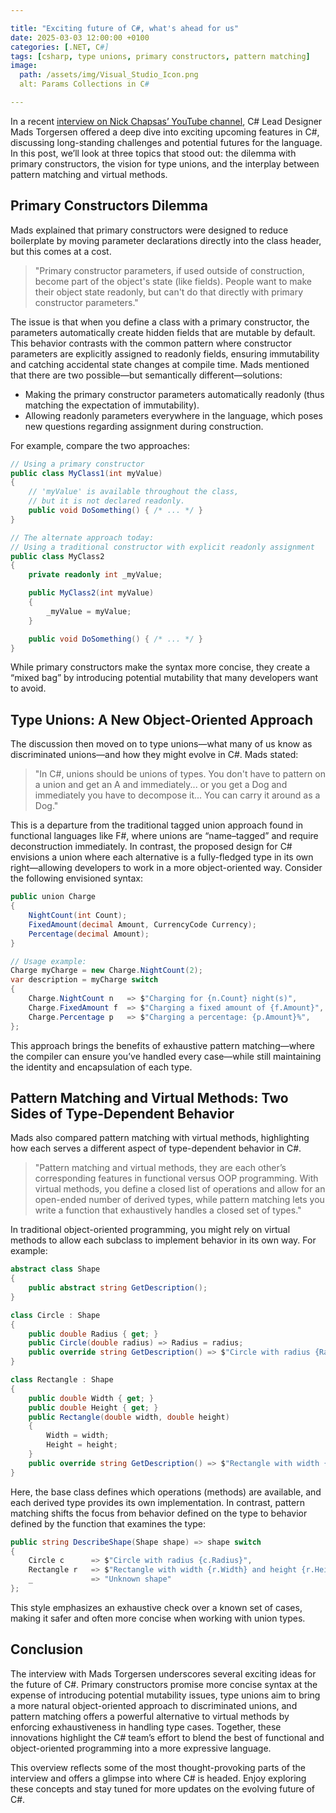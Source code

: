 ```yaml
---

title: "Exciting future of C#, what's ahead for us"  
date: 2025-03-03 12:00:00 +0100  
categories: [.NET, C#]  
tags: [csharp, type unions, primary constructors, pattern matching]  
image:  
  path: /assets/img/Visual_Studio_Icon.png  
  alt: Params Collections in C#  

---
```


In a recent [interview on Nick Chapsas’ YouTube channel](https://www.youtube.com/watch?v=T9UqIkuGnuo), C# Lead Designer Mads Torgersen offered a deep dive into exciting upcoming features in C#, discussing long-standing challenges and potential futures for the language. In this post, we’ll look at three topics that stood out: the dilemma with primary constructors, the vision for type unions, and the interplay between pattern matching and virtual methods.

## Primary Constructors Dilemma

Mads explained that primary constructors were designed to reduce boilerplate by moving parameter declarations directly into the class header, but this comes at a cost.  
> "Primary constructor parameters, if used outside of construction, become part of the object's state (like fields). People want to make their object state readonly, but can't do that directly with primary constructor parameters."

The issue is that when you define a class with a primary constructor, the parameters automatically create hidden fields that are mutable by default. This behavior contrasts with the common pattern where constructor parameters are explicitly assigned to readonly fields, ensuring immutability and catching accidental state changes at compile time. Mads mentioned that there are two possible—but semantically different—solutions:  

- Making the primary constructor parameters automatically readonly (thus matching the expectation of immutability).  
- Allowing readonly parameters everywhere in the language, which poses new questions regarding assignment during construction.

For example, compare the two approaches:

```csharp
// Using a primary constructor
public class MyClass1(int myValue)
{
    // 'myValue' is available throughout the class,
    // but it is not declared readonly.
    public void DoSomething() { /* ... */ }
}

// The alternate approach today:
// Using a traditional constructor with explicit readonly assignment
public class MyClass2
{
    private readonly int _myValue;

    public MyClass2(int myValue)
    {
        _myValue = myValue;
    }

    public void DoSomething() { /* ... */ }
}
```

While primary constructors make the syntax more concise, they create a “mixed bag” by introducing potential mutability that many developers want to avoid.

## Type Unions: A New Object-Oriented Approach

The discussion then moved on to type unions—what many of us know as discriminated unions—and how they might evolve in C#. Mads stated:  
> "In C#, unions should be unions of types. You don't have to pattern on a union and get an A and immediately... or you get a Dog and immediately you have to decompose it... You can carry it around as a Dog."

This is a departure from the traditional tagged union approach found in functional languages like F#, where unions are “name–tagged” and require deconstruction immediately. In contrast, the proposed design for C# envisions a union where each alternative is a fully-fledged type in its own right—allowing developers to work in a more object-oriented way. Consider the following envisioned syntax:

```csharp
public union Charge
{
    NightCount(int Count);
    FixedAmount(decimal Amount, CurrencyCode Currency);
    Percentage(decimal Amount);
}

// Usage example:
Charge myCharge = new Charge.NightCount(2);
var description = myCharge switch
{
    Charge.NightCount n   => $"Charging for {n.Count} night(s)",
    Charge.FixedAmount f  => $"Charging a fixed amount of {f.Amount}",
    Charge.Percentage p   => $"Charging a percentage: {p.Amount}%",
};
```

This approach brings the benefits of exhaustive pattern matching—where the compiler can ensure you’ve handled every case—while still maintaining the identity and encapsulation of each type.

## Pattern Matching and Virtual Methods: Two Sides of Type-Dependent Behavior

Mads also compared pattern matching with virtual methods, highlighting how each serves a different aspect of type-dependent behavior in C#.  
> "Pattern matching and virtual methods, they are each other’s corresponding features in functional versus OOP programming. With virtual methods, you define a closed list of operations and allow for an open-ended number of derived types, while pattern matching lets you write a function that exhaustively handles a closed set of types."

In traditional object-oriented programming, you might rely on virtual methods to allow each subclass to implement behavior in its own way. For example:

```csharp
abstract class Shape
{
    public abstract string GetDescription();
}

class Circle : Shape
{
    public double Radius { get; }
    public Circle(double radius) => Radius = radius;
    public override string GetDescription() => $"Circle with radius {Radius}";
}

class Rectangle : Shape
{
    public double Width { get; }
    public double Height { get; }
    public Rectangle(double width, double height)
    {
        Width = width;
        Height = height;
    }
    public override string GetDescription() => $"Rectangle with width {Width} and height {Height}";
}
```

Here, the base class defines which operations (methods) are available, and each derived type provides its own implementation. In contrast, pattern matching shifts the focus from behavior defined on the type to behavior defined by the function that examines the type:

```csharp
public string DescribeShape(Shape shape) => shape switch
{
    Circle c      => $"Circle with radius {c.Radius}",
    Rectangle r   => $"Rectangle with width {r.Width} and height {r.Height}",
    _             => "Unknown shape"
};
```

This style emphasizes an exhaustive check over a known set of cases, making it safer and often more concise when working with union types.

## Conclusion

The interview with Mads Torgersen underscores several exciting ideas for the future of C#. Primary constructors promise more concise syntax at the expense of introducing potential mutability issues, type unions aim to bring a more natural object-oriented approach to discriminated unions, and pattern matching offers a powerful alternative to virtual methods by enforcing exhaustiveness in handling type cases. Together, these innovations highlight the C# team’s effort to blend the best of functional and object-oriented programming into a more expressive language.

This overview reflects some of the most thought-provoking parts of the interview and offers a glimpse into where C# is headed. Enjoy exploring these concepts and stay tuned for more updates on the evolving future of C#.
